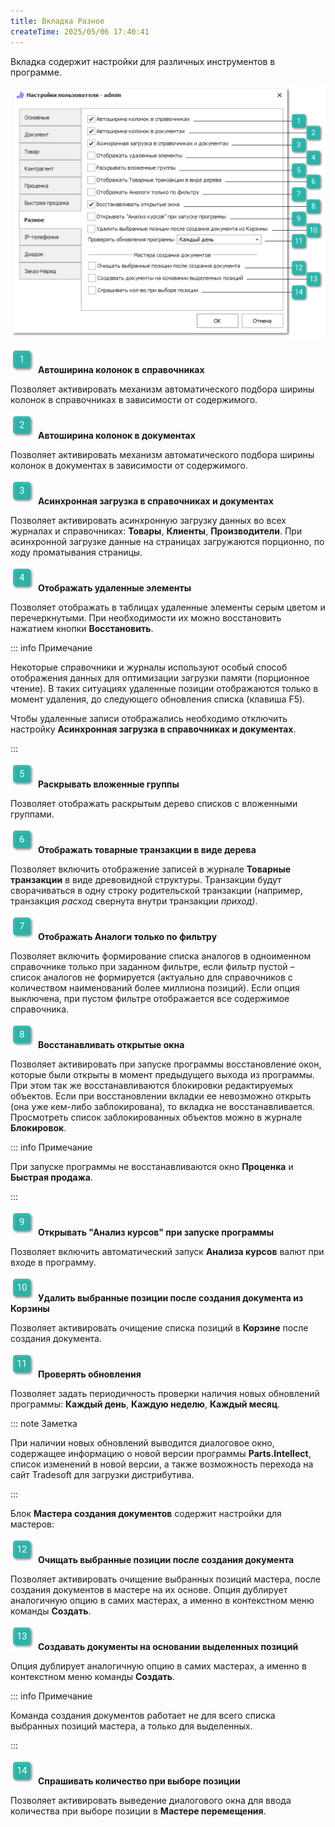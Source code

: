 ```yaml
---
title: Вкладка Разное
createTime: 2025/05/06 17:40:41
---
```

Вкладка содержит настройки для различных инструментов в программе.

![](../../../assets/specification/image354.png)

![](../../../assets/specification/image006.png) **Автоширина колонок в справочниках**

Позволяет активировать механизм автоматического подбора ширины колонок в справочниках в зависимости от содержимого.

![](../../../assets/specification/image008.png) **Автоширина колонок в документах**

Позволяет активировать механизм автоматического подбора ширины колонок в документах в зависимости от содержимого.

![](../../../assets/specification/image009.png) **Асинхронная загрузка в справочниках и документах**

Позволяет активировать асинхронную загрузку данных во всех журналах и справочниках: **Товары**, **Клиенты**, **Производители**. При асинхронной загрузке данные на страницах загружаются порционно, по ходу проматывания страницы.

![](../../../assets/specification/image010.png) **Отображать удаленные элементы**

Позволяет отображать в таблицах удаленные элементы серым цветом и перечеркнутыми. При необходимости их можно восстановить нажатием кнопки **Восстановить**.

::: info Примечание

Некоторые справочники и журналы используют особый способ отображения данных для оптимизации загрузки памяти (порционное чтение). В таких ситуациях удаленные позиции отображаются только в момент удаления, до следующего обновления списка (клавиша F5).

Чтобы удаленные записи отображались необходимо отключить настройку **Асинхронная загрузка в справочниках и документах**.

:::

![](../../../assets/specification/image011.png) **Раскрывать вложенные группы**

Позволяет отображать раскрытым дерево списков с вложенными группами.

![](../../../assets/specification/image012.png) **Отображать товарные транзакции в виде дерева**

Позволяет включить отображение записей в журнале **Товарные транзакции** в виде древовидной структуры. Транзакции будут сворачиваться в одну строку родительской транзакции (например, транзакция *расход* свернута внутри транзакции *приход)*.

![](../../../assets/specification/image013.png) **Отображать Аналоги только по фильтру**

Позволяет включить формирование списка аналогов в одноименном справочнике только при заданном фильтре, если фильтр пустой – список аналогов не формируется (актуально для справочников с количеством наименований более миллиона позиций). Если опция выключена, при пустом фильтре отображается все содержимое справочника.

![](../../../assets/specification/image014.png) **Восстанавливать открытые окна**

Позволяет активировать при запуске программы восстановление окон, которые были открыты в момент предыдущего выхода из программы. При этом так же восстанавливаются блокировки редактируемых объектов. Если при восстановлении вкладки ее невозможно открыть (она уже кем-либо заблокирована), то вкладка не восстанавливается. Просмотреть список заблокированных объектов можно в журнале **Блокировок**.

::: info Примечание

При запуске программы не восстанавливаются окно **Проценка** и **Быстрая продажа**.

:::

![](../../../assets/specification/image015.png) **Открывать "Анализ курсов" при запуске программы**

Позволяет включить автоматический запуск **Анализа курсов** валют при входе в программу.

![](../../../assets/specification/image016.png) **Удалить выбранные позиции после создания документа из Корзины**

Позволяет активировать очищение списка позиций в **Корзине** после создания документа.

![](../../../assets/specification/image017.png) **Проверять обновления** 

Позволяет задать периодичность проверки наличия новых обновлений программы: **Каждый день**, **Каждую неделю**, **Каждый месяц**.

::: note Заметка

При наличии новых обновлений выводится диалоговое окно, содержащее информацию о новой версии программы **Parts.Intellect**, список изменений в новой версии, а также возможность перехода на сайт Tradesoft для загрузки дистрибутива.

:::


Блок **Мастера создания документов** содержит настройки для мастеров:

![](../../../assets/specification/image018.png) **Очищать выбранные позиции после создания документа**

Позволяет активировать очищение выбранных позиций мастера, после создания документов в мастере на их основе. Опция дублирует аналогичную опцию в самих мастерах, а именно в контекстном меню команды **Создать**.

![](../../../assets/specification/image019.png) **Создавать документы на основании выделенных позиций**

Опция дублирует аналогичную опцию в самих мастерах, а именно в контекстном меню команды **Создать**.

::: info Примечание

Команда создания документов работает не для всего списка выбранных позиций мастера, а только для выделенных. 

:::

![](../../../assets/specification/image020.png) **Спрашивать количество при выборе позиции**

Позволяет активировать выведение диалогового окна для ввода количества при выборе позиции в **Мастере перемещения**.



